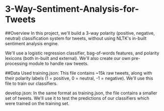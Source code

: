 # 3-Way-Sentiment-Analysis-for-Tweets

##Overview
In this project, we'll build a 3-way polarity (positive, negative, neutral) classification system for tweets, without using NLTK's in-built sentiment analysis engine.

We'll use a logistic regression classifier, bag-of-words features, and polarity lexicons (both in-built and external). We'll also create our own pre-processing module to handle raw tweets.

##Data Used
training.json: This file contains ~15k raw tweets, along with their polarity labels (1 = positive, 0 = neutral, -1 = negative). We'll use this file to train our classifiers.

develop.json: In the same format as training.json, the file contains a smaller set of tweets. We'll use it to test the predictions of our classifiers which were trained on the training set.
